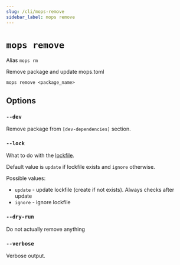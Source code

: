 ```yaml
---
slug: /cli/mops-remove
sidebar_label: mops remove
---
```


# `mops remove`

Alias `mops rm`

Remove package and update mops.toml

```
mops remove <package_name>
```

## Options

### `--dev`
Remove package from `[dev-dependencies]` section.

### `--lock`

What to do with the [lockfile](/mops.lock).

Default value is `update` if lockfile exists and `ignore` otherwise.

Possible values:
- `update` - update lockfile (create if not exists). Always checks after update
- `ignore` - ignore lockfile

### `--dry-run`

Do not actually remove anything

### `--verbose`

Verbose output.